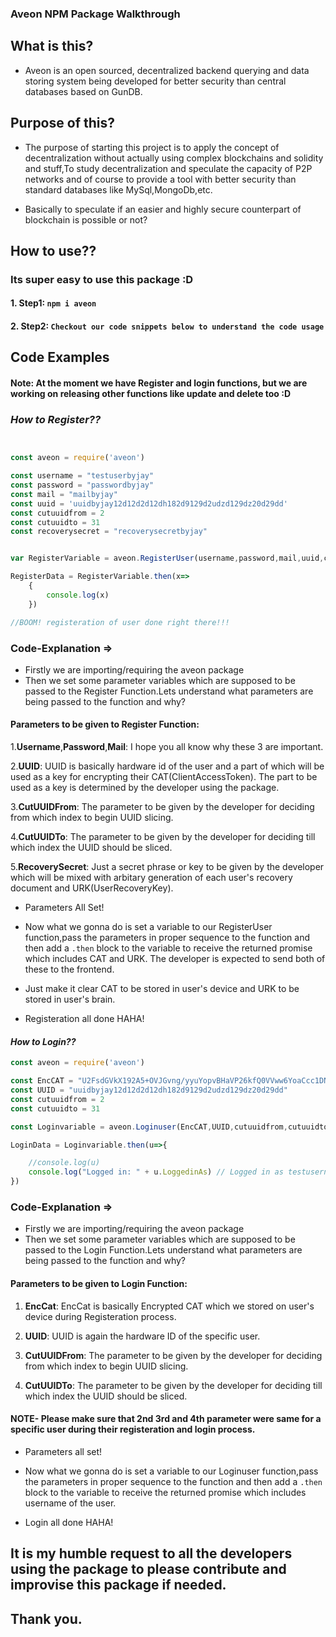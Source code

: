 ### Aveon NPM Package Walkthrough

## What is this?
 - Aveon is an open sourced, decentralized backend querying and data storing system being developed for better security than central databases based on GunDB.

## Purpose of this?
 - The purpose of starting this project is to apply the concept of decentralization without actually using complex blockchains and solidity and stuff,To study decentralization and speculate the capacity of P2P networks and of course to provide a tool with better security than standard databases like MySql,MongoDb,etc.

 - Basically to speculate if an easier and highly secure counterpart of blockchain is possible or not?


## How to use??

### Its super easy to use this package :D

#### 1. Step1: ```npm i aveon```

#### 2. Step2: ```Checkout our code snippets below to understand the code usage```


## Code Examples

#### Note: At the moment we have Register and login functions, but we are working on releasing other functions like update and delete too :D

### **_How to Register??_**

```js


const aveon = require('aveon') 

const username = "testuserbyjay"
const password = "passwordbyjay"
const mail = "mailbyjay"
const uuid = 'uuidbyjay12d12d2d12dh182d9129d2udzd129dz20d29dd'
const cutuuidfrom = 2 
const cutuuidto = 31 
const recoverysecret = "recoverysecretbyjay"


var RegisterVariable = aveon.RegisterUser(username,password,mail,uuid,cutuuidfrom,cutuuidto,recoverysecret)

RegisterData = RegisterVariable.then(x=>
    {
        console.log(x)   
    })

//BOOM! registeration of user done right there!!!
```

### Code-Explanation =>

- Firstly we are importing/requiring the aveon package
- Then we set some parameter variables which are supposed to be passed to the Register Function.Lets understand what parameters are being passed to the function and why?

#### Parameters to be given to Register Function:

1.**Username**,**Password**,**Mail**: I hope you all know why these 3 are important.

2.**UUID**: UUID is basically hardware id of the user and a part of which will be used as a key for encrypting their CAT(ClientAccessToken). The part to be used as a key is determined by the developer using the package.

3.**CutUUIDFrom**: The parameter to be given by the developer for deciding from which index to begin UUID slicing.

4.**CutUUIDTo**: The parameter to be given by the developer for deciding till which index the UUID should be sliced.

5.**RecoverySecret**: Just a secret phrase or key to be given by the developer which will be mixed with arbitary generation of each user's recovery document and URK(UserRecoveryKey).

- Parameters All Set!

- Now what we gonna do is set a variable to our RegisterUser function,pass the parameters in proper sequence to the function and then add a ```.then``` block to the variable to receive the returned promise which includes CAT and URK. The developer is expected to send both of these to the frontend.

- Just make it clear CAT to be stored in user's device and URK to be stored in user's brain.

- Registeration all done HAHA!



#### **_How to Login??_**

```js
const aveon = require('aveon')

const EncCAT = "U2FsdGVkX192A5+OVJGvng/yyuYopvBHaVP26kfQ0VVww6YoaCcc1DN3oYtg2lBsX5k2ErysvjGf5wD/WFocbifnDViXig9fpZ1pjtfLTPwwg1cFhlmIhGAxedrMpwXG" 
const UUID = "uuidbyjay12d12d2d12dh182d9129d2udzd129dz20d29dd" 
const cutuuidfrom = 2 
const cutuuidto = 31 

const Loginvariable = aveon.Loginuser(EncCAT,UUID,cutuuidfrom,cutuuidto)

LoginData = Loginvariable.then(u=>{

    //console.log(u)
    console.log("Logged in: " + u.LoggedinAs) // Logged in as testusernamebyjay
})
```
### Code-Explanation =>

- Firstly we are importing/requiring the aveon package
- Then we set some parameter variables which are supposed to be passed to the Login Function.Lets understand what parameters are being passed to the function and why?

#### Parameters to be given to Login Function:

1. **EncCat**: EncCat is basically Encrypted CAT which we stored on user's device during Registeration process.

2. **UUID**: UUID is again the hardware ID of the specific user.

3. **CutUUIDFrom**: The parameter to be given by the developer for deciding from which index to begin UUID slicing.

4. **CutUUIDTo**: The parameter to be given by the developer for deciding till which index the UUID should be sliced.

#### NOTE- Please make sure that 2nd 3rd and 4th parameter were same for a specific user during their registeration and login process.

- Parameters all set!

- Now what we gonna do is set a variable to our Loginuser function,pass the parameters in proper sequence to the function and then add a ```.then``` block to the variable to receive the returned promise which includes username of the user.

- Login all done HAHA!


## It is my humble request to all the developers using the package to please contribute and improvise this package if needed.

## Thank you.

